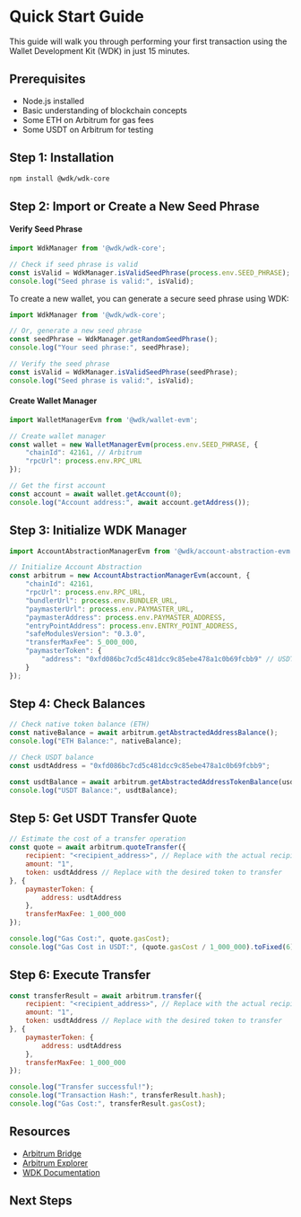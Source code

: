 # Quick Start Guide

This guide will walk you through performing your first transaction using the Wallet Development Kit (WDK) in just 15 minutes.

## Prerequisites

- Node.js installed
- Basic understanding of blockchain concepts
- Some ETH on Arbitrum for gas fees
- Some USDT on Arbitrum for testing

## Step 1: Installation

```bash
npm install @wdk/wdk-core
```

## Step 2: Import or Create a New Seed Phrase

#### Verify Seed Phrase

```javascript
import WdkManager from '@wdk/wdk-core';

// Check if seed phrase is valid
const isValid = WdkManager.isValidSeedPhrase(process.env.SEED_PHRASE);
console.log("Seed phrase is valid:", isValid);
```

To create a new wallet, you can generate a secure seed phrase using WDK:

```javascript
import WdkManager from '@wdk/wdk-core';

// Or, generate a new seed phrase
const seedPhrase = WdkManager.getRandomSeedPhrase();
console.log("Your seed phrase:", seedPhrase);

// Verify the seed phrase
const isValid = WdkManager.isValidSeedPhrase(seedPhrase);
console.log("Seed phrase is valid:", isValid);
```
#### Create Wallet Manager

```javascript
import WalletManagerEvm from '@wdk/wallet-evm';

// Create wallet manager
const wallet = new WalletManagerEvm(process.env.SEED_PHRASE, {
    "chainId": 42161, // Arbitrum
    "rpcUrl": process.env.RPC_URL
});

// Get the first account
const account = await wallet.getAccount(0);
console.log("Account address:", await account.getAddress());
```

## Step 3: Initialize WDK Manager

```javascript
import AccountAbstractionManagerEvm from '@wdk/account-abstraction-evm';

// Initialize Account Abstraction
const arbitrum = new AccountAbstractionManagerEvm(account, {
    "chainId": 42161,
    "rpcUrl": process.env.RPC_URL,
    "bundlerUrl": process.env.BUNDLER_URL,
    "paymasterUrl": process.env.PAYMASTER_URL,
    "paymasterAddress": process.env.PAYMASTER_ADDRESS,
    "entryPointAddress": process.env.ENTRY_POINT_ADDRESS,
    "safeModulesVersion": "0.3.0",
    "transferMaxFee": 5_000_000,
    "paymasterToken": {
        "address": "0xfd086bc7cd5c481dcc9c85ebe478a1c0b69fcbb9" // USDT on Arbitrum
    }
});
```

## Step 4: Check Balances

```javascript
// Check native token balance (ETH)
const nativeBalance = await arbitrum.getAbstractedAddressBalance();
console.log("ETH Balance:", nativeBalance);

// Check USDT balance
const usdtAddress = "0xfd086bc7cd5c481dcc9c85ebe478a1c0b69fcbb9";

const usdtBalance = await arbitrum.getAbstractedAddressTokenBalance(usdtAddress);
console.log("USDT Balance:", usdtBalance);
```

## Step 5: Get USDT Transfer Quote

```javascript
// Estimate the cost of a transfer operation
const quote = await arbitrum.quoteTransfer({
    recipient: "<recipient_address>", // Replace with the actual recipient address
    amount: "1",
    token: usdtAddress // Replace with the desired token to transfer
}, {
    paymasterToken: {
        address: usdtAddress
    },
    transferMaxFee: 1_000_000
});

console.log("Gas Cost:", quote.gasCost);
console.log("Gas Cost in USDT:", (quote.gasCost / 1_000_000).toFixed(6), "USDT");
```

## Step 6: Execute Transfer

```javascript
const transferResult = await arbitrum.transfer({
    recipient: "<recipient_address>", // Replace with the actual recipient address
    amount: "1",
    token: usdtAddress // Replace with the desired token to transfer
}, {
    paymasterToken: {
        address: usdtAddress
    },
    transferMaxFee: 1_000_000
});

console.log("Transfer successful!");
console.log("Transaction Hash:", transferResult.hash);
console.log("Gas Cost:", transferResult.gasCost);
```

## Resources

- [Arbitrum Bridge](https://bridge.arbitrum.io/)
- [Arbitrum Explorer](https://arbiscan.io/)
- [WDK Documentation](https://docs.wallet.tether.io/)

## Next Steps

<!-- - Learn about [Account Abstraction](../3-core-concepts/account-abstraction.md)
- Explore [Swap Functionality](../4-advanced-features/swaps.md)
- Try [Bridging Tokens](../4-advanced-features/bridging.md)
- Implement [Error Handling](../8-troubleshooting/error-handling.md) -->
